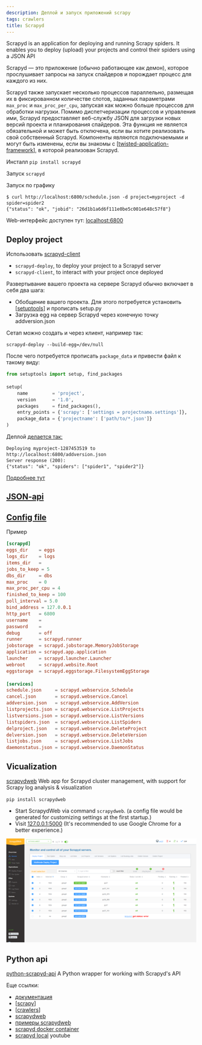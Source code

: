 ```yaml
---
description: Деплой и запуск приложений scrapy
tags: crawlers
title: Scrapyd
---
```

Scrapyd is an application for deploying and running Scrapy spiders. It enables you to deploy (upload) your projects and control their spiders using a JSON API

Scrapyd — это приложение (обычно работающее как демон), которое прослушивает запросы на запуск спайдеров и порождает процесс для каждого из них.

Scrapyd также запускает несколько процессов параллельно, размещая их в фиксированном количестве слотов, заданных параметрами `max_proc` и `max_proc_per_cpu`, запуская как можно больше процессов для обработки нагрузки. Помимо диспетчеризации процессов и управления ими, Scrapyd предоставляет веб-службу JSON для загрузки новых версий проекта и планирования спайдеров. Эта функция не является обязательной и может быть отключена, если вы хотите реализовать свой собственный Scrapyd. Компоненты являются подключаемыми и могут быть изменены, если вы знакомы с [[twisted-application-framework]], в которой реализован Scrapyd.

Инсталл `pip install scrapyd`

Запуск `scrapyd`

Запуск по графику

```shell
$ curl http://localhost:6800/schedule.json -d project=myproject -d spider=spider2
{"status": "ok", "jobid": "26d1b1a6d6f111e0be5c001e648c57f8"}
```

Web-интерфейс доступен тут: [localhost:6800](http://localhost:6800/)

## Deploy project

Использовать [scrapyd-client](https://github.com/scrapy/scrapyd-client)

- `scrapyd-deploy`, to deploy your project to a Scrapyd server
- `scrapyd-client`, to interact with your project once deployed

Развертывание вашего проекта на сервере Scrapyd обычно включает в себя два шага:

- Обобщение вашего проекта. Для этого потребуется установить [[setuptools]] и прописать setup.py
- Загрузка egg на сервер Scrapyd через конечную точку addversion.json

Сетап можно создать и через клиент, например так:

```shell
scrapyd-deploy --build-egg=/dev/null
```

После чего потребуется прописать `package_data` и привести файл к такому виду:

```python
from setuptools import setup, find_packages

setup(
    name         = 'project',
    version      = '1.0',
    packages     = find_packages(),
    entry_points = {'scrapy': ['settings = projectname.settings']},
    package_data = {'projectname': ['path/to/*.json']}
)
```

Деплой [делается так:](https://github.com/scrapy/scrapyd-client#deploying-a-project)

```shell
Deploying myproject-1287453519 to http://localhost:6800/addversion.json
Server response (200):
{"status": "ok", "spiders": ["spider1", "spider2"]}
```

[Подробнее тут](https://github.com/scrapy/scrapyd-client#deploying-a-project)

## [JSON-api](https://scrapyd.readthedocs.io/en/stable/api.html)

## [Config file](https://scrapyd.readthedocs.io/en/stable/config.html)

Пример

```conf
[scrapyd]
eggs_dir    = eggs
logs_dir    = logs
items_dir   =
jobs_to_keep = 5
dbs_dir     = dbs
max_proc    = 0
max_proc_per_cpu = 4
finished_to_keep = 100
poll_interval = 5.0
bind_address = 127.0.0.1
http_port   = 6800
username    =
password    =
debug       = off
runner      = scrapyd.runner
jobstorage  = scrapyd.jobstorage.MemoryJobStorage
application = scrapyd.app.application
launcher    = scrapyd.launcher.Launcher
webroot     = scrapyd.website.Root
eggstorage  = scrapyd.eggstorage.FilesystemEggStorage

[services]
schedule.json     = scrapyd.webservice.Schedule
cancel.json       = scrapyd.webservice.Cancel
addversion.json   = scrapyd.webservice.AddVersion
listprojects.json = scrapyd.webservice.ListProjects
listversions.json = scrapyd.webservice.ListVersions
listspiders.json  = scrapyd.webservice.ListSpiders
delproject.json   = scrapyd.webservice.DeleteProject
delversion.json   = scrapyd.webservice.DeleteVersion
listjobs.json     = scrapyd.webservice.ListJobs
daemonstatus.json = scrapyd.webservice.DaemonStatus
```

## Vicualization

[scrapydweb](https://github.com/my8100/scrapydweb) Web app for Scrapyd cluster management, with support for Scrapy log analysis & visualization

`pip install scrapydweb`

- Start ScrapydWeb via command `scrapydweb`. (a config file would be generated for customizing settings at the first startup.)
- Visit [127.0.0.1:5000](http://127.0.0.1:5000) (It's recommended to use Google Chrome for a better experience.)

![scrapyd web](../attachments/2022-06-13-17-04-31.png)

## Python api

[python-scrapyd-api](https://github.com/djm/python-scrapyd-api) A Python wrapper for working with Scrapyd's API

Еще ссылки:

- [документация](https://scrapyd.readthedocs.io/en/stable/)
- [[scrapy]]
- [[crawlers]]
- [scrapydweb](https://github.com/my8100/scrapydweb)
- [примеры scrapydweb](https://github.com/my8100/files)
- [scrapyd docker container](https://hub.docker.com/r/vimagick/scrapyd)
- [scrapyd local](https://youtu.be/PZKH5S0C8EI) youtube

[//begin]: # "Autogenerated link references for markdown compatibility"
[twisted-application-framework]: twisted-application-framework "Twisted application framework"
[setuptools]: setuptools "Setuptools"
[scrapy]: scrapy "Scrapy"
[crawlers]: ../lists/crawlers "Crawlers"
[//end]: # "Autogenerated link references"